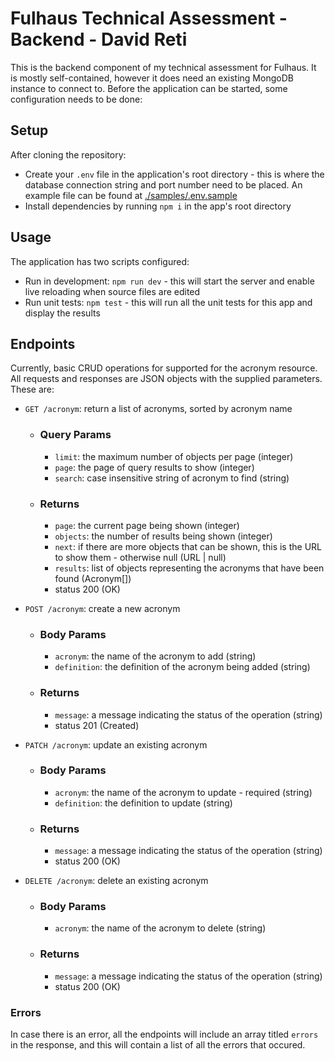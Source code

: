 # Fulhaus Technical Assessment - Backend - David Reti

This is the backend component of my technical assessment for Fulhaus. It is mostly self-contained, however it does need an existing MongoDB instance to connect to. Before the application can be started, some configuration needs to be done:

## Setup

After cloning the repository:

- Create your `.env` file in the application's root directory - this is where the database connection string and port number need to be placed. An example file can be found at [./samples/.env.sample](./samples/.env.sample)
- Install dependencies by running `npm i` in the app's root directory

## Usage

The application has two scripts configured:

- Run in development: `npm run dev` - this will start the server and enable live reloading when source files are edited
- Run unit tests: `npm test` - this will run all the unit tests for this app and display the results

## Endpoints

Currently, basic CRUD operations for supported for the acronym resource. All requests and responses are JSON objects with the supplied parameters. These are:

- `GET /acronym`: return a list of acronyms, sorted by acronym name
    - ### Query Params
        - `limit`: the maximum number of objects per page (integer)
        - `page`: the page of query results to show (integer)
        - `search`: case insensitive string of acronym to find (string)
    - ### Returns
        - `page`: the current page being shown (integer)
        - `objects`: the number of results being shown (integer)
        - `next`: if there are more objects that can be shown, this is the URL to show them - otherwise null (URL | null)
        - `results`: list of objects representing the acronyms that have been found (Acronym[])
        - status 200 (OK)

- `POST /acronym`: create a new acronym
    - ### Body Params
        - `acronym`: the name of the acronym to add (string)
        - `definition`: the definition of the acronym being added (string)
    - ### Returns
        - `message`: a message indicating the status of the operation (string)
        - status 201 (Created)

- `PATCH /acronym`: update an existing acronym
    - ### Body Params
        - `acronym`: the name of the acronym to update - required (string)
        - `definition`: the definition to update (string)
    - ### Returns
        - `message`: a message indicating the status of the operation (string)
        - status 200 (OK)

- `DELETE /acronym`: delete an existing acronym
    - ### Body Params
        - `acronym`: the name of the acronym to delete (string)
    - ### Returns
        - `message`: a message indicating the status of the operation (string)
        - status 200 (OK)

### Errors

In case there is an error, all the endpoints will include an array titled `errors` in the response, and this will contain a list of all the errors that occured. 